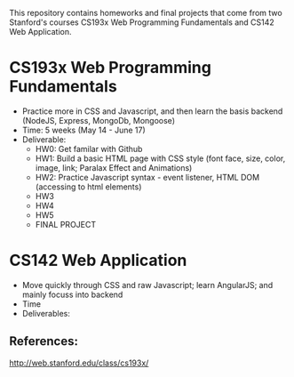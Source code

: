 
This repository contains homeworks and final projects that come from two Stanford's courses CS193x Web Programming Fundamentals and CS142 Web Application.

# CS193x Web Programming Fundamentals
- Practice more in CSS and Javascript, and then learn the basis backend (NodeJS, Express, MongoDb, Mongoose)
- Time: 5 weeks (May 14 - June 17)
- Deliverable:
    + HW0: Get familar with Github
    + HW1: Build a basic HTML page with CSS style (font face, size, color, image, link; Paralax Effect and Animations)
    + HW2: Practice Javascript syntax - event listener, HTML DOM (accessing to html elements) 
    + HW3
    + HW4
    + HW5
    + FINAL PROJECT

# CS142 Web Application 
- Move quickly through CSS and raw Javascript; learn AngularJS; and mainly focuss into backend
- Time
- Deliverables:


## References:
http://web.stanford.edu/class/cs193x/
